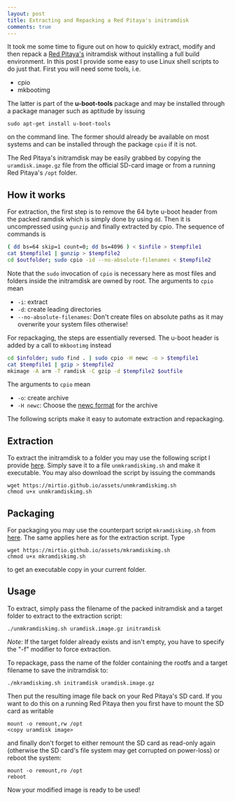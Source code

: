 ```yaml
---
layout: post
title: Extracting and Repacking a Red Pitaya's initramdisk
comments: true
---
```


It took me some time to figure out on how to quickly extract, modify and then repack a [Red Pitaya's][1] initramdisk without installing a full build environment. In this post I provide some easy to use Linux shell scripts to do just that.
First you will need some tools, i.e.

- cpio
- mkbootimg
    
The latter is part of the **u-boot-tools** package and may be installed through a package manager such as aptitude by issuing

    sudo apt-get install u-boot-tools
    
on the command line. The former should already be available on most systems and can be installed through the package `cpio` if it is not.

The Red Pitaya's initramdisk may be easily grabbed by copying the `uramdisk.image.gz` file from the official SD-card image or from a running Red Pitaya's `/opt` folder.

## How it works

For extraction, the first step is to remove the 64 byte u-boot header from the packed ramdisk which is simply done by using `dd`. Then it is uncompressed using `gunzip` and finally extracted by cpio. The sequence of commands is

```sh
( dd bs=64 skip=1 count=0; dd bs=4096 ) < $infile > $tempfile1
cat $tempfile1 | gunzip > $tempfile2
cd $outfolder; sudo cpio -id --no-absolute-filenames < $tempfile2
```

Note that the `sudo` invocation of `cpio` is necessary here as most files and folders inside the initramdisk are owned by root.
The arguments to `cpio` mean

- `-i`: extract
- `-d`: create leading directories
- `--no-absolute-filenames`: Don't create files on absolute paths as it may overwrite your system files otherwise!

For repackaging, the steps are essentially reversed. The u-boot header is added by a call to `mkbootimg` instead

```sh
cd $infolder; sudo find . | sudo cpio -H newc -o > $tempfile1
cat $tempfile1 | gzip > $tempfile2
mkimage -A arm -T ramdisk -C gzip -d $tempfile2 $outfile
```

The arguments to `cpio` mean

- `-o`: create archive
- `-H newc`: Choose the [newc format][4] for the archive

The following scripts make it easy to automate extraction and repackaging.

## Extraction

To extract the initramdisk to a folder you may use the following script I provide [here][2]. Simply save it to a file `unmkramdiskimg.sh` and make it executable. You may also download the script by issuing the commands

    wget https://mirtio.github.io/assets/unmkramdiskimg.sh
    chmod u+x unmkramdiskimg.sh

## Packaging

For packaging you may use the counterpart script `mkramdiskimg.sh` from [here][3]. The same applies here as for the extraction script. Type

    wget https://mirtio.github.io/assets/mkramdiskimg.sh
    chmod u+x mkramdiskimg.sh

to get an executable copy in your current folder.

## Usage

To extract, simply pass the filename of the packed initramdisk and a target folder to extract to the extraction script:

    ./unmkramdiskimg.sh uramdisk.image.gz initramdisk

_Note:_ If the target folder already exists and isn't empty, you have to specify the "-f" modifier to force extraction.

To repackage, pass the name of the folder containing the rootfs and a target filename to save the initramdisk to:

    ./mkramdiskimg.sh initramdisk uramdisk.image.gz

Then put the resulting image file back on your Red Pitaya's SD card. If you want to do this on a running Red Pitaya then you first have to mount the SD card as writable

    mount -o remount,rw /opt
    <copy uramdisk image>

and finally don't forget to either remount the SD card as read-only again (otherwise the SD card's file system may get corrupted on power-loss) or reboot the system:

    mount -o remount,ro /opt
    reboot
   
Now your modified image is ready to be used!

[1]: http://redpitaya.com  "Red Pitaya Website"
[2]: /assets/unmkramdiskimg.sh "Script file for extracting initramdisk images"
[3]: /assets/mkramdiskimg.sh "Script file for packaging initramdisk images"
[4]: http://www.gnu.org/software/cpio/manual/cpio.html "GNU manual for cpio"